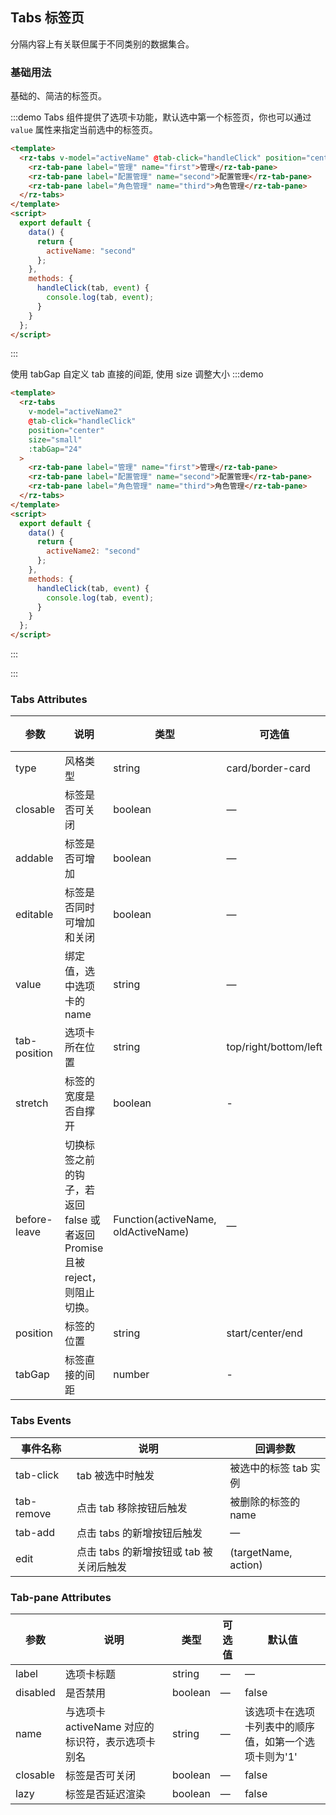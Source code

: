 <script>
  export default {
    data() {
      return {
        activeName: 'second',
        activeName2: 'first',
        activeNameDark: 'second',
        editableTabsValue: '2',
        editableTabsValue2: '2',
        editableTabs: [{
          title: 'Tab 1',
          name: '1',
          content: 'Tab 1 content'
        }, {
          title: 'Tab 2',
          name: '2',
          content: 'Tab 2 content'
        }],
        editableTabs2: [{
          title: 'Tab 1',
          name: '1',
          content: 'Tab 1 content'
        }, {
          title: 'Tab 2',
          name: '2',
          content: 'Tab 2 content'
        }],
        tabIndex: 2,
        tabPosition: 'top'
      }
    },
    methods: {
      handleClick(tab, event) {
        console.log(tab, event);
      },
      handleTabsEdit(targetName, action) {
        if (action === 'add') {
          let newTabName = ++this.tabIndex + '';
          this.editableTabs.push({
            title: 'New Tab',
            name: newTabName,
            content: 'New Tab content'
          });
          this.editableTabsValue = newTabName;
        }
        if (action === 'remove') {
          let tabs = this.editableTabs;
          let activeName = this.editableTabsValue;
          if (activeName === targetName) {
            tabs.forEach((tab, index) => {
              if (tab.name === targetName) {
                let nextTab = tabs[index + 1] || tabs[index - 1];
                if (nextTab) {
                  activeName = nextTab.name;
                }
              }
            });
          }
          
          this.editableTabsValue = activeName;
          this.editableTabs = tabs.filter(tab => tab.name !== targetName);
        }
      },
      addTab(targetName) {
        let newTabName = ++this.tabIndex + '';
        this.editableTabs2.push({
          title: 'New Tab',
          name: newTabName,
          content: 'New Tab content'
        });
        this.editableTabsValue2 = newTabName;
      },
      removeTab(targetName) {
        let tabs = this.editableTabs2;
        let activeName = this.editableTabsValue2;
        if (activeName === targetName) {
          tabs.forEach((tab, index) => {
            if (tab.name === targetName) {
              let nextTab = tabs[index + 1] || tabs[index - 1];
              if (nextTab) {
                activeName = nextTab.name;
              }
            }
          });
        }
        
        this.editableTabsValue2 = activeName;
        this.editableTabs2 = tabs.filter(tab => tab.name !== targetName);
      }
    }
  }
</script>

## Tabs 标签页

分隔内容上有关联但属于不同类别的数据集合。

### 基础用法

基础的、简洁的标签页。

:::demo Tabs 组件提供了选项卡功能，默认选中第一个标签页，你也可以通过 `value` 属性来指定当前选中的标签页。

```html
<template>
  <rz-tabs v-model="activeName" @tab-click="handleClick" position="center">
    <rz-tab-pane label="管理" name="first">管理</rz-tab-pane>
    <rz-tab-pane label="配置管理" name="second">配置管理</rz-tab-pane>
    <rz-tab-pane label="角色管理" name="third">角色管理</rz-tab-pane>
  </rz-tabs>
</template>
<script>
  export default {
    data() {
      return {
        activeName: "second"
      };
    },
    methods: {
      handleClick(tab, event) {
        console.log(tab, event);
      }
    }
  };
</script>
```

:::

使用 tabGap 自定义 tab 直接的间距, 使用 size 调整大小
:::demo

```html
<template>
  <rz-tabs
    v-model="activeName2"
    @tab-click="handleClick"
    position="center"
    size="small"
    :tabGap="24"
  >
    <rz-tab-pane label="管理" name="first">管理</rz-tab-pane>
    <rz-tab-pane label="配置管理" name="second">配置管理</rz-tab-pane>
    <rz-tab-pane label="角色管理" name="third">角色管理</rz-tab-pane>
  </rz-tabs>
</template>
<script>
  export default {
    data() {
      return {
        activeName2: "second"
      };
    },
    methods: {
      handleClick(tab, event) {
        console.log(tab, event);
      }
    }
  };
</script>
```

:::

<!-- ### 深色模式

深色模式的导航栏。

:::demo 只需要把`type`属性设置为`dark-stretch`

```html
<template>
  <rz-tabs
    type="dark-stretch"
    v-model="activeNameDark"
    @tab-click="handleClick"
  >
    <rz-tab-pane icon="success" label="用户管理" name="first"
      >用户管理</rz-tab-pane
    >
    <rz-tab-pane icon="success" label="配置管理" name="second"
      >配置管理</rz-tab-pane
    >
    <rz-tab-pane icon="success" label="角色管理" name="third"
      >角色管理</rz-tab-pane
    >
    <rz-tab-pane icon="success" label="定时任务补偿" name="fourth"
      >定时任务补偿</rz-tab-pane
    >
    <rz-tab-pane icon="success" label="部门管理" name="fifth"
      >部门管理</rz-tab-pane
    >
  </rz-tabs>
</template>
<script>
  export default {
    data() {
      return {
        activeName: "second"
      };
    },
    methods: {
      handleClick(tab, event) {
        console.log(tab, event);
      }
    }
  };
</script>
```

:::

### 选项卡样式

选项卡样式的标签页。

:::demo 只需要设置 `type` 属性为 `card` 就可以使选项卡改变为标签风格。

```html
<template>
  <rz-tabs v-model="activeName2" type="card" @tab-click="handleClick">
    <rz-tab-pane label="用户管理" name="first">用户管理</rz-tab-pane>
    <rz-tab-pane label="配置管理" name="second">配置管理</rz-tab-pane>
    <rz-tab-pane label="角色管理" name="third">角色管理</rz-tab-pane>
    <rz-tab-pane label="定时任务补偿" name="fourth">定时任务补偿</rz-tab-pane>
  </rz-tabs>
</template>
<script>
  export default {
    data() {
      return {
        activeName2: "first"
      };
    },
    methods: {
      handleClick(tab, event) {
        console.log(tab, event);
      }
    }
  };
</script>
```

:::

### 卡片化

卡片化的标签页。

:::demo 将`type`设置为`border-card`。

```html
<rz-tabs type="border-card">
  <rz-tab-pane label="用户管理">用户管理</rz-tab-pane>
  <rz-tab-pane label="配置管理">配置管理</rz-tab-pane>
  <rz-tab-pane label="角色管理">角色管理</rz-tab-pane>
  <rz-tab-pane label="定时任务补偿">定时任务补偿</rz-tab-pane>
</rz-tabs>
```

:::

### 位置

可以通过 `tab-position` 设置标签的位置

:::demo 标签一共有四个方向的设置 `tabPosition="left|right|top|bottom"`

```html
<template>
  <rz-radio-group v-model="tabPosition" style="margin-bottom: 30px;">
    <rz-radio-button label="top">top</rz-radio-button>
    <rz-radio-button label="right">right</rz-radio-button>
    <rz-radio-button label="bottom">bottom</rz-radio-button>
    <rz-radio-button label="left">left</rz-radio-button>
  </rz-radio-group>

  <rz-tabs type="plain" :tab-position="tabPosition" style="height: 200px;">
    <rz-tab-pane label="用户管理">用户管理</rz-tab-pane>
    <rz-tab-pane label="配置管理">配置管理</rz-tab-pane>
    <rz-tab-pane label="角色管理">角色管理</rz-tab-pane>
    <rz-tab-pane label="定时任务补偿">定时任务补偿</rz-tab-pane>
  </rz-tabs>
</template>
<script>
  export default {
    data() {
      return {
        tabPosition: "top"
      };
    }
  };
</script>
```

:::

### 自定义标签页

可以通过具名 `slot` 来实现自定义标签页的内容

:::demo

```html
<rz-tabs type="border-card">
  <rz-tab-pane>
    <span slot="label"><i class="rz-icon-date"></i> 我的行程</span>
    我的行程
  </rz-tab-pane>
  <rz-tab-pane label="消息中心">消息中心</rz-tab-pane>
  <rz-tab-pane label="角色管理">角色管理</rz-tab-pane>
  <rz-tab-pane label="定时任务补偿">定时任务补偿</rz-tab-pane>
</rz-tabs>
```

:::

### 动态增减标签页

增减标签页按钮只能在选项卡样式的标签页下使用

:::demo

```html
<rz-tabs
  v-model="editableTabsValue"
  type="card"
  editable
  @edit="handleTabsEdit"
>
  <rz-tab-pane
    :key="item.name"
    v-for="(item, index) in editableTabs"
    :label="item.title"
    :name="item.name"
  >
    {{item.content}}
  </rz-tab-pane>
</rz-tabs>
<script>
  export default {
    data() {
      return {
        editableTabsValue: "2",
        editableTabs: [
          {
            title: "Tab 1",
            name: "1",
            content: "Tab 1 content"
          },
          {
            title: "Tab 2",
            name: "2",
            content: "Tab 2 content"
          }
        ],
        tabIndex: 2
      };
    },
    methods: {
      handleTabsEdit(targetName, action) {
        if (action === "add") {
          let newTabName = ++this.tabIndex + "";
          this.editableTabs.push({
            title: "New Tab",
            name: newTabName,
            content: "New Tab content"
          });
          this.editableTabsValue = newTabName;
        }
        if (action === "remove") {
          let tabs = this.editableTabs;
          let activeName = this.editableTabsValue;
          if (activeName === targetName) {
            tabs.forEach((tab, index) => {
              if (tab.name === targetName) {
                let nextTab = tabs[index + 1] || tabs[index - 1];
                if (nextTab) {
                  activeName = nextTab.name;
                }
              }
            });
          }

          this.editableTabsValue = activeName;
          this.editableTabs = tabs.filter(tab => tab.name !== targetName);
        }
      }
    }
  };
</script>
```

:::

### 自定义增加标签页触发器

:::demo

```html
<div style="margin-bottom: 20px;">
  <rz-button size="small" @click="addTab(editableTabsValue2)">
    add tab
  </rz-button>
</div>
<rz-tabs
  v-model="editableTabsValue2"
  type="card"
  closable
  @tab-remove="removeTab"
>
  <rz-tab-pane
    v-for="(item, index) in editableTabs2"
    :key="item.name"
    :label="item.title"
    :name="item.name"
  >
    {{item.content}}
  </rz-tab-pane>
</rz-tabs>
<script>
  export default {
    data() {
      return {
        editableTabsValue2: "2",
        editableTabs2: [
          {
            title: "Tab 1",
            name: "1",
            content: "Tab 1 content"
          },
          {
            title: "Tab 2",
            name: "2",
            content: "Tab 2 content"
          }
        ],
        tabIndex: 2
      };
    },
    methods: {
      addTab(targetName) {
        let newTabName = ++this.tabIndex + "";
        this.editableTabs2.push({
          title: "New Tab",
          name: newTabName,
          content: "New Tab content"
        });
        this.editableTabsValue2 = newTabName;
      },
      removeTab(targetName) {
        let tabs = this.editableTabs2;
        let activeName = this.editableTabsValue2;
        if (activeName === targetName) {
          tabs.forEach((tab, index) => {
            if (tab.name === targetName) {
              let nextTab = tabs[index + 1] || tabs[index - 1];
              if (nextTab) {
                activeName = nextTab.name;
              }
            }
          });
        }

        this.editableTabsValue2 = activeName;
        this.editableTabs2 = tabs.filter(tab => tab.name !== targetName);
      }
    }
  };
</script>
``` -->

:::

### Tabs Attributes

| 参数         | 说明                                                                        | 类型                                | 可选值                | 默认值              |
| ------------ | --------------------------------------------------------------------------- | ----------------------------------- | --------------------- | ------------------- |
| type         | 风格类型                                                                    | string                              | card/border-card      | —                   |
| closable     | 标签是否可关闭                                                              | boolean                             | —                     | false               |
| addable      | 标签是否可增加                                                              | boolean                             | —                     | false               |
| editable     | 标签是否同时可增加和关闭                                                    | boolean                             | —                     | false               |
| value        | 绑定值，选中选项卡的 name                                                   | string                              | —                     | 第一个选项卡的 name |
| tab-position | 选项卡所在位置                                                              | string                              | top/right/bottom/left | top                 |
| stretch      | 标签的宽度是否自撑开                                                        | boolean                             | -                     | false               |
| before-leave | 切换标签之前的钩子，若返回 false 或者返回 Promise 且被 reject，则阻止切换。 | Function(activeName, oldActiveName) | —                     | —                   |
| position     | 标签的位置                                                                  | string                              | start/center/end      | start               |
| tabGap       | 标签直接的间距                                                              | number                              | -                     | 32                  |

### Tabs Events

| 事件名称   | 说明                                    | 回调参数              |
| ---------- | --------------------------------------- | --------------------- |
| tab-click  | tab 被选中时触发                        | 被选中的标签 tab 实例 |
| tab-remove | 点击 tab 移除按钮后触发                 | 被删除的标签的 name   |
| tab-add    | 点击 tabs 的新增按钮后触发              | —                     |
| edit       | 点击 tabs 的新增按钮或 tab 被关闭后触发 | (targetName, action)  |

### Tab-pane Attributes

| 参数     | 说明                                             | 类型    | 可选值 | 默认值                                                |
| -------- | ------------------------------------------------ | ------- | ------ | ----------------------------------------------------- |
| label    | 选项卡标题                                       | string  | —      | —                                                     |
| disabled | 是否禁用                                         | boolean | —      | false                                                 |
| name     | 与选项卡 activeName 对应的标识符，表示选项卡别名 | string  | —      | 该选项卡在选项卡列表中的顺序值，如第一个选项卡则为'1' |
| closable | 标签是否可关闭                                   | boolean | —      | false                                                 |
| lazy     | 标签是否延迟渲染                                 | boolean | —      | false                                                 |
